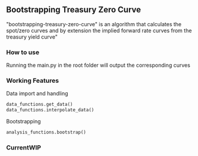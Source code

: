 ## Bootstrapping Treasury Zero Curve

"bootstrapping-treasury-zero-curve" is an algorithm that calculates the spot/zero curves and by extension the implied forward rate curves from the treasury yield curve"

### How to use
Running the main.py in the root folder will output the corresponding curves

### Working Features
Data import and handling
```python
data_functions.get_data()
data_functions.interpolate_data()
```

Bootstrapping
```python
analysis_functions.bootstrap()
```

### CurrentWIP